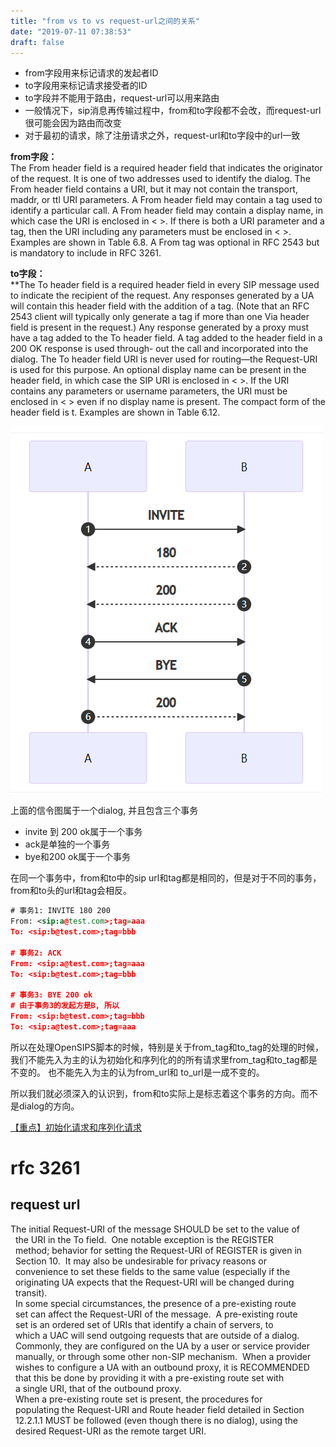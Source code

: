 ```yaml
---
title: "from vs to vs request-url之间的关系"
date: "2019-07-11 07:38:53"
draft: false
---
```

- from字段用来标记请求的发起者ID
- to字段用来标记请求接受者的ID
- to字段并不能用于路由，request-url可以用来路由
- 一般情况下，sip消息再传输过程中，from和to字段都不会改，而request-url很可能会因为路由而改变
- 对于最初的请求，除了注册请求之外，request-url和to字段中的url一致

**from字段：**<br />The From header field is a required header field that indicates the originator of the request. It is one of two addresses used to identify the dialog. The From header field contains a URI, but it may not contain the transport, maddr, or ttl URI parameters. A From header field may contain a tag used to identify a particular call. A From header field may contain a display name, in which case the URI is enclosed in < >. If there is both a URI parameter and a tag, then the URI including any parameters must be enclosed in < >. Examples are shown in Table 6.8. A From tag was optional in RFC 2543 but is mandatory to include in RFC 3261.

**to字段：**<br />**The To header field is a required header field in every SIP message used to indicate the recipient of the request. Any responses generated by a UA will contain this header field with the addition of a tag. (Note that an RFC 2543 client will typically only generate a tag if more than one Via header field is present in the request.) Any response generated by a proxy must have a tag added to the To header field. A tag added to the header field in a 200 OK response is used through- out the call and incorporated into the dialog. The To header field URI is never used for routing—the Request-URI is used for this purpose. An optional display name can be present in the header field, in which case the SIP URI is enclosed in < >. If the URI contains any parameters or username parameters, the URI must be enclosed in < > even if no display name is present. The compact form of the header field is t. Examples are shown in Table 6.12.

![](2022-10-30-21-06-55.png)

上面的信令图属于一个dialog, 并且包含三个事务

- invite 到 200 ok属于一个事务
- ack是单独的一个事务
- bye和200 ok属于一个事务

在同一个事务中，from和to中的sip url和tag都是相同的，但是对于不同的事务，from和to头的url和tag会相反。

```xml
# 事务1: INVITE 180 200
From: <sip:a@test.com>;tag=aaa
To: <sip:b@test.com>;tag=bbb
  
# 事务2: ACK
From: <sip:a@test.com>;tag=aaa
To: <sip:b@test.com>;tag=bbb

# 事务3: BYE 200 ok
# 由于事务3的发起方是B, 所以
From: <sip:b@test.com>;tag=bbb
To: <sip:a@test.com>;tag=aaa
```


所以在处理OpenSIPS脚本的时候，特别是关于from_tag和to_tag的处理的时候，我们不能先入为主的认为初始化和序列化的的所有请求里from_tag和to_tag都是不变的。  也不能先入为主的认为from_url和 to_url是一成不变的。

所以我们就必须深入的认识到，from和to实际上是标志着这个事务的方向。而不是dialog的方向。


[【重点】初始化请求和序列化请求](https://www.yuque.com/wangdd/opensips/init-seque?view=doc_embed)


# rfc 3261

## request url
The initial Request-URI of the message SHOULD be set to the value of<br />  the URI in the To field.  One notable exception is the REGISTER<br />  method; behavior for setting the Request-URI of REGISTER is given in<br />  Section 10.  It may also be undesirable for privacy reasons or<br />  convenience to set these fields to the same value (especially if the<br />  originating UA expects that the Request-URI will be changed during<br />  transit).<br />  In some special circumstances, the presence of a pre-existing route<br />  set can affect the Request-URI of the message.  A pre-existing route<br />  set is an ordered set of URIs that identify a chain of servers, to<br />  which a UAC will send outgoing requests that are outside of a dialog.<br />  Commonly, they are configured on the UA by a user or service provider<br />  manually, or through some other non-SIP mechanism.  When a provider<br />  wishes to configure a UA with an outbound proxy, it is RECOMMENDED<br />  that this be done by providing it with a pre-existing route set with<br />  a single URI, that of the outbound proxy.<br />  When a pre-existing route set is present, the procedures for<br />  populating the Request-URI and Route header field detailed in Section<br />  12.2.1.1 MUST be followed (even though there is no dialog), using the<br />  desired Request-URI as the remote target URI. 				 			 		 	

